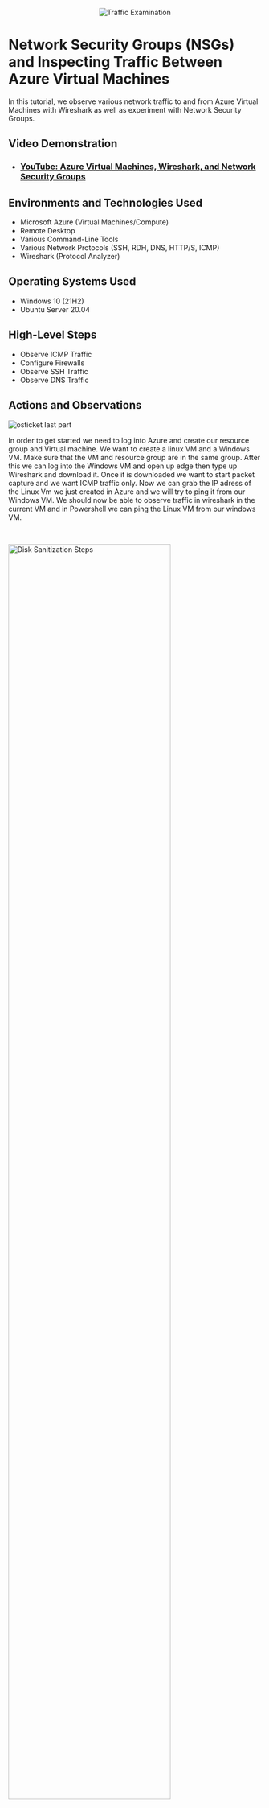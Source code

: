 <p align="center">
<img src="https://i.imgur.com/Ua7udoS.png" alt="Traffic Examination"/>
</p>

<h1>Network Security Groups (NSGs) and Inspecting Traffic Between Azure Virtual Machines</h1>
In this tutorial, we observe various network traffic to and from Azure Virtual Machines with Wireshark as well as experiment with Network Security Groups. <br />


<h2>Video Demonstration</h2>

- ### [YouTube: Azure Virtual Machines, Wireshark, and Network Security Groups](https://www.youtube.com)

<h2>Environments and Technologies Used</h2>

- Microsoft Azure (Virtual Machines/Compute)
- Remote Desktop
- Various Command-Line Tools
- Various Network Protocols (SSH, RDH, DNS, HTTP/S, ICMP)
- Wireshark (Protocol Analyzer)

<h2>Operating Systems Used </h2>

- Windows 10 (21H2)
- Ubuntu Server 20.04

<h2>High-Level Steps</h2>

- Observe ICMP Traffic
- Configure Firewalls
- Observe SSH Traffic
- Observe DNS Traffic

<h2>Actions and Observations</h2>


![osticket last part](https://github.com/user-attachments/assets/d3e3849f-d1a6-4d36-81ae-802d6529eaac)

</p>
<p>
In order to get started we need to log into Azure and create our resource group and Virtual machine. We want to create a linux VM and a Windows VM. Make sure that the VM and resource group are in the same group. After this we can log into the Windows VM and open up edge then type up Wireshark and download it. Once it is downloaded we want to start packet capture and we want ICMP traffic only. Now we can grab the IP adress of the Linux Vm we just created in Azure and we will try to ping it from our Windows VM. We should now be able to observe traffic in wireshark in the current VM and in Powershell we can ping the Linux VM from our windows VM.
</p>
<br />

<p>
<img src="https://i.imgur.com/DJmEXEB.png" height="80%" width="80%" alt="Disk Sanitization Steps"/>
</p>
<p>
When we open up the security group in our Ubuntu VM we disable inbound ICMP traffic. Now when we go back into wireshark and ping we can see that we dont get a response back.
<br />

<p>
<img src="https://i.imgur.com/DJmEXEB.png" height="80%" width="80%" alt="Disk Sanitization Steps"/>
</p>
<p>
Now we are going to look at all of the different kinds of traffic you can see going back and forth in systems. First we'll start with SSH traffic, in wireshark we want to start a capture but only filter for SSH traffic. We will use our Ubuntu VM IP address into powershell and can type different commands like ping and we can observe the traffic spam. For DHCP traffic filter only for DHCP traffic then we put in a new IP from the command line and we are going to run powershell as an admin and type ip config/ renew and we can observe the DHCP traffic in wireshark. DNS traffic only filter for that traffic. we can grab disneys IP address from nslookup and we can see the DNS from wireshark. It may be privated but it still shows the IP as disney. Then for RDP traffic, theres going to be non-stop traffic because its receiving constant information from the other VM we have, instead of it just doing it by us giving it a command. 
</p>
<br />
